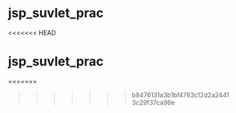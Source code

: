 # jsp_suvlet_prac
<<<<<<< HEAD
# jsp_suvlet_prac
=======
>>>>>>> b8476131a3b1bf4783c12d2a24413c29f37ca96e
